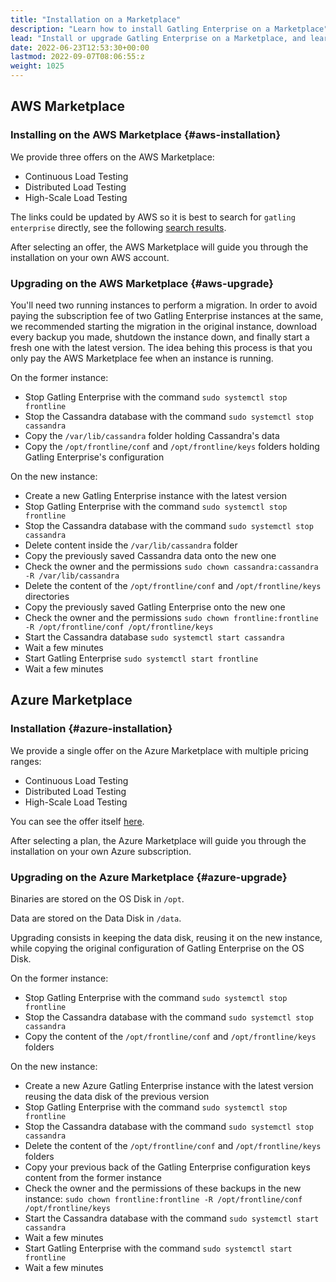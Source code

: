 ```yaml
---
title: "Installation on a Marketplace"
description: "Learn how to install Gatling Enterprise on a Marketplace"
lead: "Install or upgrade Gatling Enterprise on a Marketplace, and learn how to configure it"
date: 2022-06-23T12:53:30+00:00
lastmod: 2022-09-07T08:06:55:z
weight: 1025
---
```


## AWS Marketplace

### Installing on the AWS Marketplace {#aws-installation}

We provide three offers on the AWS Marketplace:

* Continuous Load Testing
* Distributed Load Testing
* High-Scale Load Testing

The links could be updated by AWS so it is best to search for `gatling enterprise` directly, see the following [search results](https://aws.amazon.com/marketplace/search/results?searchTerms=gatling+enterprise).

After selecting an offer, the AWS Marketplace will guide you through the installation on your own AWS account.

### Upgrading on the AWS Marketplace {#aws-upgrade}

You'll need two running instances to perform a migration. In order to avoid paying the subscription fee of two Gatling Enterprise instances at the same, we recommended starting the migration in the original instance, download every backup you made, shutdown the instance down, and finally start a fresh one with the latest version. The idea behing this process is that you only pay the AWS Marketplace fee when an instance is running.

On the former instance:

* Stop Gatling Enterprise with the command `sudo systemctl stop frontline`
* Stop the Cassandra database with the command `sudo systemctl stop cassandra`
* Copy the `/var/lib/cassandra` folder holding Cassandra's data
* Copy the `/opt/frontline/conf` and `/opt/frontline/keys` folders holding Gatling Enterprise's configuration

On the new instance:

* Create a new Gatling Enterprise instance with the latest version
* Stop Gatling Enterprise with the command `sudo systemctl stop frontline`
* Stop the Cassandra database with the command `sudo systemctl stop cassandra`
* Delete content inside the `/var/lib/cassandra` folder
* Copy the previously saved Cassandra data onto the new one
* Check the owner and the permissions `sudo chown cassandra:cassandra -R /var/lib/cassandra`
* Delete the content of the `/opt/frontline/conf` and `/opt/frontline/keys` directories
* Copy the previously saved Gatling Enterprise onto the new one
* Check the owner and the permissions `sudo chown frontline:frontline -R /opt/frontline/conf /opt/frontline/keys`
* Start the Cassandra database `sudo systemctl start cassandra`
* Wait a few minutes
* Start Gatling Enterprise `sudo systemctl start frontline`
* Wait a few minutes

## Azure Marketplace

### Installation {#azure-installation}

We provide a single offer on the Azure Marketplace with multiple pricing ranges:

* Continuous Load Testing
* Distributed Load Testing
* High-Scale Load Testing

You can see the offer itself [here](https://azuremarketplace.microsoft.com/en-us/marketplace/apps/gatlingcorp.gatling-frontline).

After selecting a plan, the Azure Marketplace will guide you through the installation on your own Azure subscription.

### Upgrading on the Azure Marketplace {#azure-upgrade}

Binaries are stored on the OS Disk in `/opt`.

Data are stored on the Data Disk in `/data`.

Upgrading consists in keeping the data disk, reusing it on the new instance, while copying the original configuration of Gatling Enterprise on the OS Disk.

On the former instance:

* Stop Gatling Enterprise with the command `sudo systemctl stop frontline`
* Stop the Cassandra database with the command `sudo systemctl stop cassandra`
* Copy the content of the `/opt/frontline/conf` and `/opt/frontline/keys` folders

On the new instance:

* Create a new Azure Gatling Enterprise instance with the latest version reusing the data disk of the previous version
* Stop Gatling Enterprise with the command `sudo systemctl stop frontline`
* Stop the Cassandra database with the command `sudo systemctl stop cassandra`
* Delete the content of the `/opt/frontline/conf` and `/opt/frontline/keys` folders
* Copy your previous back of the Gatling Enterprise configuration keys content from the former instance
* Check the owner and the permissions of these backups in the new instance: `sudo chown frontline:frontline -R /opt/frontline/conf /opt/frontline/keys`
* Start the Cassandra database with the command `sudo systemctl start cassandra`
* Wait a few minutes
* Start Gatling Enterprise with the command `sudo systemctl start frontline`
* Wait a few minutes
